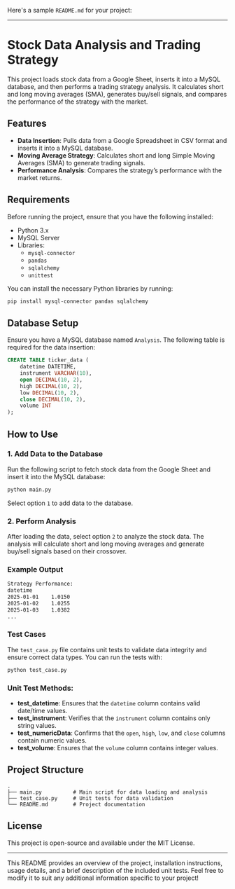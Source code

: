 Here's a sample `README.md` for your project:

---

# Stock Data Analysis and Trading Strategy

This project loads stock data from a Google Sheet, inserts it into a MySQL database, and then performs a trading strategy analysis. It calculates short and long moving averages (SMA), generates buy/sell signals, and compares the performance of the strategy with the market.

## Features

- **Data Insertion**: Pulls data from a Google Spreadsheet in CSV format and inserts it into a MySQL database.
- **Moving Average Strategy**: Calculates short and long Simple Moving Averages (SMA) to generate trading signals.
- **Performance Analysis**: Compares the strategy’s performance with the market returns.

## Requirements

Before running the project, ensure that you have the following installed:

- Python 3.x
- MySQL Server
- Libraries:
  - `mysql-connector`
  - `pandas`
  - `sqlalchemy`
  - `unittest`

You can install the necessary Python libraries by running:

```bash
pip install mysql-connector pandas sqlalchemy
```

## Database Setup

Ensure you have a MySQL database named `Analysis`. The following table is required for the data insertion:

```sql
CREATE TABLE ticker_data (
    datetime DATETIME,
    instrument VARCHAR(10),
    open DECIMAL(10, 2),
    high DECIMAL(10, 2),
    low DECIMAL(10, 2),
    close DECIMAL(10, 2),
    volume INT
);
```

## How to Use

### 1. Add Data to the Database

Run the following script to fetch stock data from the Google Sheet and insert it into the MySQL database:

```bash
python main.py
```

Select option `1` to add data to the database.

### 2. Perform Analysis

After loading the data, select option `2` to analyze the stock data. The analysis will calculate short and long moving averages and generate buy/sell signals based on their crossover.

### Example Output

```bash
Strategy Performance:
datetime
2025-01-01    1.0150
2025-01-02    1.0255
2025-01-03    1.0382
...
```

### Test Cases

The `test_case.py` file contains unit tests to validate data integrity and ensure correct data types. You can run the tests with:

```bash
python test_case.py
```

### Unit Test Methods:

- **test_datetime**: Ensures that the `datetime` column contains valid date/time values.
- **test_instrument**: Verifies that the `instrument` column contains only string values.
- **test_numericData**: Confirms that the `open`, `high`, `low`, and `close` columns contain numeric values.
- **test_volume**: Ensures that the `volume` column contains integer values.

## Project Structure

```
.
├── main.py          # Main script for data loading and analysis
├── test_case.py     # Unit tests for data validation
└── README.md        # Project documentation
```

## License

This project is open-source and available under the MIT License.

---

This README provides an overview of the project, installation instructions, usage details, and a brief description of the included unit tests. Feel free to modify it to suit any additional information specific to your project!